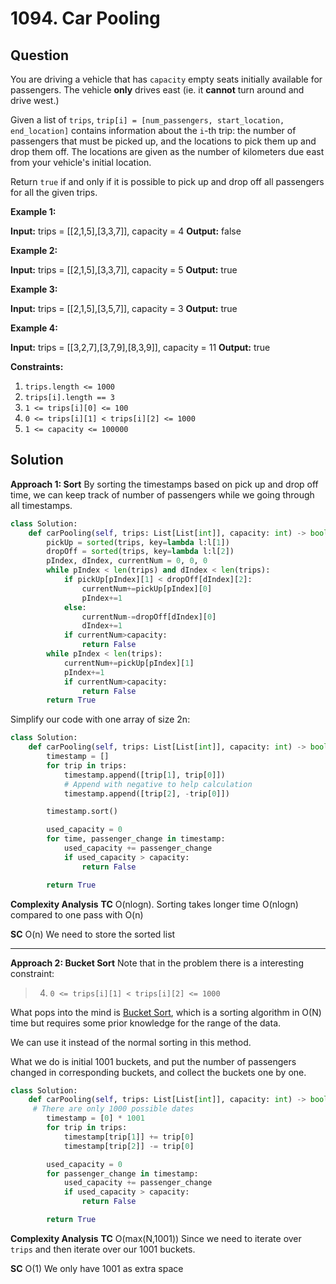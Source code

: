
# 1094. Car Pooling

## Question

You are driving a vehicle that has  `capacity`  empty seats initially available for passengers. The vehicle  **only**  drives east (ie. it  **cannot**  turn around and drive west.)

Given a list of  `trips`,  `trip[i] = [num_passengers, start_location, end_location]` contains information about the  `i`-th trip: the number of passengers that must be picked up, and the locations to pick them up and drop them off. The locations are given as the number of kilometers due east from your vehicle's initial location.

Return  `true`  if and only if it is possible to pick up and drop off all passengers for all the given trips.

**Example 1:**

**Input:** trips = [[2,1,5],[3,3,7]], capacity = 4
**Output:** false

**Example 2:**

**Input:** trips = [[2,1,5],[3,3,7]], capacity = 5
**Output:** true

**Example 3:**

**Input:** trips = [[2,1,5],[3,5,7]], capacity = 3
**Output:** true

**Example 4:**

**Input:** trips = [[3,2,7],[3,7,9],[8,3,9]], capacity = 11
**Output:** true

**Constraints:**

1. `trips.length <= 1000`
2. `trips[i].length == 3`
3. `1 <= trips[i][0] <= 100`
4. `0 <= trips[i][1] < trips[i][2] <= 1000`
5. `1 <= capacity <= 100000`

## Solution

**Approach 1: Sort**
By sorting the timestamps based on pick up and drop off time, we can keep track of number of passengers while we going through all timestamps.

```python
class Solution:
    def carPooling(self, trips: List[List[int]], capacity: int) -> bool:
        pickUp = sorted(trips, key=lambda l:l[1])
        dropOff = sorted(trips, key=lambda l:l[2])
        pIndex, dIndex, currentNum = 0, 0, 0
        while pIndex < len(trips) and dIndex < len(trips):
            if pickUp[pIndex][1] < dropOff[dIndex][2]:
                currentNum+=pickUp[pIndex][0]
                pIndex+=1
            else:
                currentNum-=dropOff[dIndex][0]
                dIndex+=1
            if currentNum>capacity:
                return False
        while pIndex < len(trips):
            currentNum+=pickUp[pIndex][1]
            pIndex+=1
            if currentNum>capacity:
                return False
        return True
```

Simplify our code with one array of size 2n:

```python
class Solution:
    def carPooling(self, trips: List[List[int]], capacity: int) -> bool:
        timestamp = []
        for trip in trips:
            timestamp.append([trip[1], trip[0]])
            # Append with negative to help calculation
            timestamp.append([trip[2], -trip[0]])

        timestamp.sort()

        used_capacity = 0
        for time, passenger_change in timestamp:
            used_capacity += passenger_change
            if used_capacity > capacity:
                return False

        return True
```

**Complexity Analysis**
**TC**
O(nlogn). Sorting takes longer time O(nlogn) compared to one pass with O(n)

**SC**
O(n) We need to store the sorted list

---

**Approach 2: Bucket Sort**
Note that in the problem there is a interesting constraint:

> 4. `0 <= trips[i][1] < trips[i][2] <= 1000`

What pops into the mind is [Bucket Sort](https://en.wikipedia.org/wiki/Bucket_sort), which is a sorting algorithm in O(N)  time but requires some prior knowledge for the range of the data.

We can use it instead of the normal sorting in this method.

What we do is initial 1001 buckets, and put the number of passengers changed in corresponding buckets, and collect the buckets one by one.

```python
class Solution:
    def carPooling(self, trips: List[List[int]], capacity: int) -> bool:
     # There are only 1000 possible dates
        timestamp = [0] * 1001
        for trip in trips:
            timestamp[trip[1]] += trip[0]
            timestamp[trip[2]] -= trip[0]

        used_capacity = 0
        for passenger_change in timestamp:
            used_capacity += passenger_change
            if used_capacity > capacity:
                return False

        return True
```

**Complexity Analysis**
**TC**
O(max(N,1001)) Since we need to iterate over `trips` and then iterate over our 1001 buckets.

**SC**
O(1) We only have 1001 as extra space
